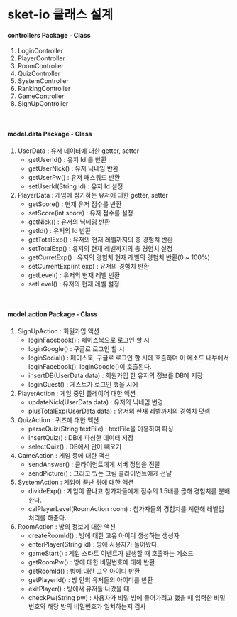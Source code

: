 # sket-io 클래스 설계

#### controllers Package - Class
1. LoginController
2. PlayerController
3. RoomController
4. QuizController
5. SystemController
6. RankingController
7. GameController
8. SignUpController
<br>

#### model.data Package - Class
1. UserData : 유저 데이터에 대한 getter, setter
	- getUserId() : 유저 Id 를 반환
	- getUserNick() : 유저 닉네임 반환
	- getUserPw() : 유저 패스워드 반환
	- setUserId(String id) : 유저 Id 설정
2. PlayerData : 게임에 참가하는 유저에 대한 getter, setter
	- getScore() : 현재 유저 점수를 반환
	- setScore(int score) : 유저 점수를 설정
	- getNick() : 유저의 닉네임 반환
	- getId() : 유저의 Id 반환
 	- getTotalExp() : 유저의 현재 레벨까지의 총 경험치 반환
	- setTotalExp() : 유저의 현재 레벨까지의 총 경험치 설정
	- getCurretExp() : 유저의 경험치 현재 레벨의 경험치 반환(0 ~ 100%)
	- setCurrentExp(int exp) : 유저의 경험치 반환
	- getLevel() : 유저의 현재 레벨 반환
	- setLevel() : 유저의 현재 레벨 설정
<br>

#### model.action Package - Class
1. SignUpAction : 회원가입 액션
	- loginFacebook() : 페이스북으로 로그인 할 시
	- loginGoogle() : 구글로 로그인 할 시
	- loginSocial() : 페이스북, 구글로 로그인 할 시에 호출하며 이 메소드 내부에서 loginFacebook(), loginGoogle()이 호출된다.
	- insertDB(UserData data) : 회원가입 한 유저의 정보를 DB에 저장
	- loginGuest() : 게스트가 로그인 했을 시에
2. PlayerAction : 게임 중인 플레이어 대한 액션
	- updateNick(UserData data) : 유저의 닉네임 변경 
	- plusTotalExp(UserData data) : 유저의 현재 레벨까지의 경험치 덧셈
3. QuizAction : 퀴즈에 대한 액션
	- parseQuiz(String textFile) : textFile을 이용하여 파싱
	- insertQuiz() : DB에 파싱한 데이터 저장
	- selectQuiz() : DB에서 단어 빼오기
4. GameAction : 게임 중에 대한 액션
	- sendAnswer() : 클라이언트에게 서버 정답을 전달
 	- sendPicture() : 그리고 있는 그림 클라이언트에게 전달
5. SystemAction : 게임이 끝난 뒤에 대한 액션
	- divideExp() : 게임이 끝나고 참가자들에게 점수의 1.5배를 곱해 경험치를 분배한다.
	- calPlayerLevel(RoomAction room) : 참가자들의 경험치를 계한해 레벨업 처리를 해준다.
6. RoomAction : 방의 정보에 대한 액션
	- createRoomId() : 방에 대한 고유 아이디 생성하는 생성자
	- enterPlayer(String id) : 방에 사용자가 들어왔다.
	- gameStart() : 게임 스타트 이벤트가 발생할 때 호출하는 메소드 
	- getRoomPw() : 방에 대한 비밀번호에 대해 반환
	- getRoomId() : 방에 대한 고유 아이디 반환
	- getPlayerId() : 방 안의 유저들의 아이디를 반환
	- exitPlayer() : 방에서 유저들 나갔을 때
	- checkPw(String pw) : 사용자가 비밀 방에 들어가려고 했을 때 입력한 비밀번호와 해당 방의 비밀번호가 일치하는지 검사
